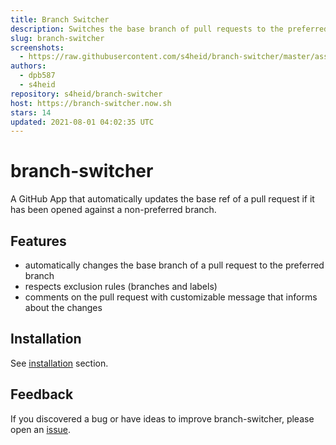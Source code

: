 ```yaml
---
title: Branch Switcher
description: Switches the base branch of pull requests to the preferred branch.
slug: branch-switcher
screenshots:
  - https://raw.githubusercontent.com/s4heid/branch-switcher/master/assets/preview.png
authors:
  - dpb587
  - s4heid
repository: s4heid/branch-switcher
host: https://branch-switcher.now.sh
stars: 14
updated: 2021-08-01 04:02:35 UTC
---
```


# branch-switcher

A GitHub App that automatically updates the base ref of a pull request if it has
been opened against a non-preferred branch.

## Features

- automatically changes the base branch of a pull request to the preferred branch
- respects exclusion rules (branches and labels)
- comments on the pull request with customizable message that informs about the changes

## Installation

See [installation](https://github.com/s4heid/branch-switcher#installation) section.

## Feedback

If you discovered a bug or have ideas to improve branch-switcher, please open an
[issue](https://github.com/s4heid/branch-switcher/issues/new).
